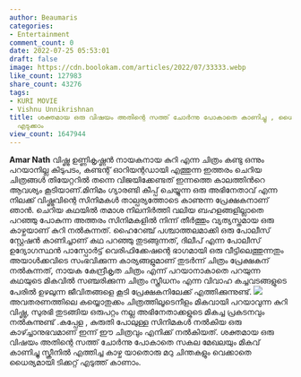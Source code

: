 ```yaml
---
author: Beaumaris
categories:
- Entertainment
comment_count: 0
date: 2022-07-25 05:53:01
draft: false
image: https://cdn.boolokam.com/articles/2022/07/33333.webp
like_count: 127983
share_count: 43276
tags:
- KURI MOVIE
- Vishnu Unnikrishnan
title: ശക്തമായ ഒരു വിഷയം അതിന്റെ സത്ത് ചോർന്നു പോകാതെ കാണിച്ചു , ധൈര്യമായി ടിക്കറ്റ്
  എടുക്കാം
view_count: 1647944
---
```


**Amar Nath** വിഷ്ണു ഉണ്ണികൃഷ്ണൻ നായകനായ കുറി എന്ന ചിത്രം കണ്ടു ഒന്നും പറയാനില്ല കിടുപടം, കണ്ടന്റ് ഓറിയന്റഡായി എത്തുന്ന ഇത്തരം ചെറിയ ചിത്രങ്ങൾ തിയേറ്ററിൽ തന്നെ വിജയിക്കേണ്ടത് ഇന്നത്തെ കാലത്തിൻറെ ആവശ്യം കൂടിയാണ്.മിനിമം ഗ്യാരണ്ടി കീപ്പ് ചെയ്യുന്ന ഒരു അഭിനേതാവ് എന്ന നിലക്ക് വിഷ്ണുവിന്റെ സിനിമകൾ താല്പര്യത്തോടെ കാണുന്ന പ്രേക്ഷകനാണ് ഞാൻ. ചെറിയ കഥയിൽ തമാശ നിലനിർത്തി വലിയ ബഹളങ്ങളില്ലാതെ പറഞ്ഞു പോകുന്ന അത്തരം സിനിമകളിൽ നിന്ന് തീർത്തും വ്യത്യസ്തമായ ഒരു കാഴ്ചയാണ് കുറി നൽകുന്നത്. ഹൈറേഞ്ച് പശ്ചാത്തലമാക്കി ഒരു പോലീസ് സ്റ്റേഷൻ കാണിച്ചാണ് കഥ പറഞ്ഞു തുടങ്ങുന്നത്, ദിലീപ് എന്ന പോലീസ് ഉദ്യോഗസ്ഥൻ പാസ്പോർട്ട് വെരിഫിക്കേഷന്റെ ഭാഗമായി ഒരു വീട്ടിലെത്തുന്നതും അയാൾക്കവിടെ സംഭവിക്കുന്ന കാര്യങ്ങളുമാണ് തുടർന്ന് ചിത്രം പ്രേക്ഷകന് നൽകുന്നത്, നായക കേന്ദ്രീകൃത ചിത്രം എന്ന് പറയാനാകാതെ പറയുന്ന കഥയുടെ മികവിൽ സഞ്ചരിക്കുന്ന ചിത്രം സ്ത്രീധനം എന്ന വിവാഹ കച്ചവടങ്ങളുടെ പേരിൽ ഉഴലുന്ന ജീവിതങ്ങളെ കൂടി പ്രേക്ഷകനിലേക്ക് എത്തിക്കുന്നുണ്ട്. ![](https://cdn.boolokam.com/articles/2022/07/33333.webp)അവതരണത്തിലെ കയ്യൊതുക്കം ചിത്രത്തിലൂടെനീളം മികവായി പറയാവുന്ന കുറി വിഷ്ണു, സുരഭി തുടങ്ങിയ ഒരുപറ്റം നല്ല അഭിനേതാക്കളുടെ മികച്ച പ്രകടനവും നൽകുന്നുണ്ട് .കപ്പേള , കുരുതി പോലുള്ള സിനിമകൾ നൽകിയ ഒരു കാഴ്ച്ചാനുഭവമാണ് ഇന്ന് ഈ ചിത്രവും എനിക്ക് നൽകിയത്. ശക്തമായ ഒരു വിഷയം അതിന്റെ സത്ത് ചോർന്നു പോകാതെ സകല മേഖലയും മികവ് കാണിച്ചു സ്ക്രീനിൽ എത്തിച്ച കാഴ്ച യാതൊരു മറു ചിന്തകളും വെക്കാതെ ധൈര്യമായി ടിക്കറ്റ് എടുത്ത് കാണാം.